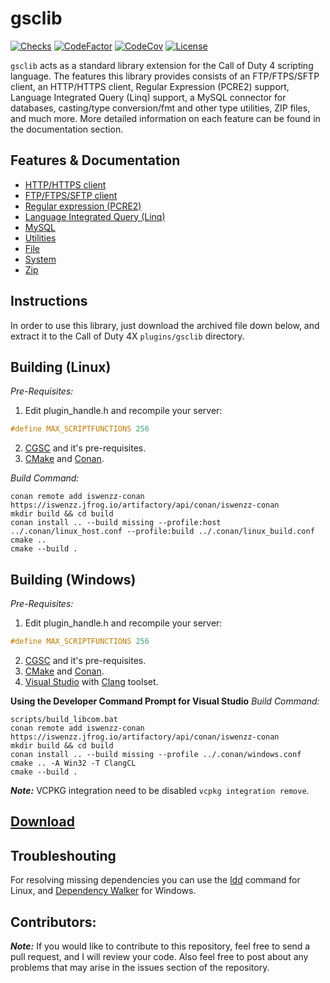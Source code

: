 # gsclib

[![Checks](https://img.shields.io/github/checks-status/Iswenzz/gsclib/master?logo=github)](https://github.com/Iswenzz/gsclib/actions)
[![CodeFactor](https://img.shields.io/codefactor/grade/github/Iswenzz/gsclib?label=codefactor&logo=codefactor)](https://www.codefactor.io/repository/github/iswenzz/gsclib)
[![CodeCov](https://img.shields.io/codecov/c/github/Iswenzz/gsclib?label=codecov&logo=codecov)](https://codecov.io/gh/Iswenzz/gsclib)
[![License](https://img.shields.io/github/license/Iswenzz/gsclib?color=blue&logo=gitbook&logoColor=white)](https://github.com/Iswenzz/gsclib/blob/master/LICENSE)

``gsclib`` acts as a standard library extension for the Call of Duty 4 scripting language. The features this library provides consists of an FTP/FTPS/SFTP client, an HTTP/HTTPS client, Regular Expression (PCRE2) support, Language Integrated Query (Linq) support, a MySQL connector for databases, casting/type conversion/fmt and other type utilities, ZIP files, and much more. More detailed information on each feature can be found in the documentation section.

## Features & Documentation
* [HTTP/HTTPS client](https://github.com/Iswenzz/gsclib/blob/master/docs/https.md)
* [FTP/FTPS/SFTP client](https://github.com/Iswenzz/gsclib/blob/master/docs/ftp.md)
* [Regular expression (PCRE2)](https://github.com/Iswenzz/gsclib/blob/master/docs/regex.md)
* [Language Integrated Query (Linq)](https://github.com/Iswenzz/gsclib/blob/master/docs/linq.md)
* [MySQL](https://github.com/Iswenzz/gsclib/blob/master/docs/mysql.md)
* [Utilities](https://github.com/Iswenzz/gsclib/blob/master/docs/utility.md)
* [File](https://github.com/Iswenzz/gsclib/blob/master/docs/file.md)
* [System](https://github.com/Iswenzz/gsclib/blob/master/docs/system.md)
* [Zip](https://github.com/Iswenzz/gsclib/blob/master/docs/zip.md)

## Instructions
In order to use this library, just download the archived file down below, and extract it to the Call of Duty 4X ``plugins/gsclib`` directory.

## Building (Linux)
_Pre-Requisites:_
1. Edit plugin_handle.h and recompile your server:
```c
#define MAX_SCRIPTFUNCTIONS 256
```
2. [CGSC](https://github.com/Iswenzz/CGSC) and it's pre-requisites.
3. [CMake](https://cmake.org/) and [Conan](https://conan.io/).

_Build Command:_

   	conan remote add iswenzz-conan https://iswenzz.jfrog.io/artifactory/api/conan/iswenzz-conan
	mkdir build && cd build
	conan install .. --build missing --profile:host ../.conan/linux_host.conf --profile:build ../.conan/linux_build.conf
	cmake ..
	cmake --build .

## Building (Windows)
_Pre-Requisites:_
1. Edit plugin_handle.h and recompile your server:
```c
#define MAX_SCRIPTFUNCTIONS 256
```
2. [CGSC](https://github.com/Iswenzz/CGSC) and it's pre-requisites.
3. [CMake](https://cmake.org/) and [Conan](https://conan.io/).
4. [Visual Studio](https://visualstudio.microsoft.com/) with [Clang](https://docs.microsoft.com/en-us/cpp/build/clang-support-msbuild?view=msvc-170) toolset.

**Using the Developer Command Prompt for Visual Studio**
_Build Command:_

    scripts/build_libcom.bat
	conan remote add iswenzz-conan https://iswenzz.jfrog.io/artifactory/api/conan/iswenzz-conan
	mkdir build && cd build
	conan install .. --build missing --profile ../.conan/windows.conf
	cmake .. -A Win32 -T ClangCL
	cmake --build .

***Note:***
VCPKG integration need to be disabled ``vcpkg integration remove``.

## [Download](https://github.com/Iswenzz/gsclib/releases)

## Troubleshouting
For resolving missing dependencies you can use the [ldd](https://man7.org/linux/man-pages/man1/ldd.1.html) command for Linux, and [Dependency Walker](https://www.dependencywalker.com/) for Windows.

## Contributors:
***Note:*** If you would like to contribute to this repository, feel free to send a pull request, and I will review your code. Also feel free to post about any problems that may arise in the issues section of the repository.
